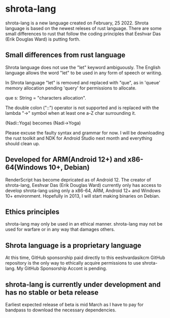 # shrota-lang
shrota-lang is a new language created on February, 25 2022. Shrota language is based on the newest releses of rust language. There are some small differences to rust that follow the coding principles that Eeshvar Das (Erik Douglas Ward) is putting forth.
## Small differences from rust language
Shrota language does not use the "let" keyword ambiguously. The English language allows the word "let" to be used in any form of speech or writing.

In Shrota language "let" is removed and replaced with "que", as in 'queue' memory allocation pending 'query' for permissions to allocate.

que s: String = "characters allocation".

The double colon ("::") operator is not supported and is replaced with the lambda "->" symbol when at least one a-Z char surrounding it.

(Nadi::Yoga) becomes (Nadi->Yoga)

Please excuse the faulty syntax and grammar for now. I will be downloading the rust toolkit and NDK for Android Studio next month and everything should clean up.
## Developed for ARM(Android 12+) and x86-64(Windows 10+, Debian)
RenderScript has become depricated as of Android 12. The creator of shrota-lang, Eeshvar Das (Erik Douglas Ward) currently only has access to develop shrota-lang using only a x86-64, ARM, Android 12+ and Windows 10+ environment. Hopefully in 2013, I will start making binaries on Debian.
## Ethics principles
shrota-lang may only be used in an ethical manner. shrota-lang may not be used for warfare or in any way that damages others.
## Shrota language is a proprietary language
At this time, GitHub sponsorship paid directly to this eeshvardasikcm GitHub repository is the only way to ethically acquire permissions to use shrota-lang. My GitHub Sponsorship Accont is pending.
## shrota-lang is currently under development and has no stable or beta release
Earliest expected release of beta is mid March as I have to pay for bandpass to download the necessary dependencies.
